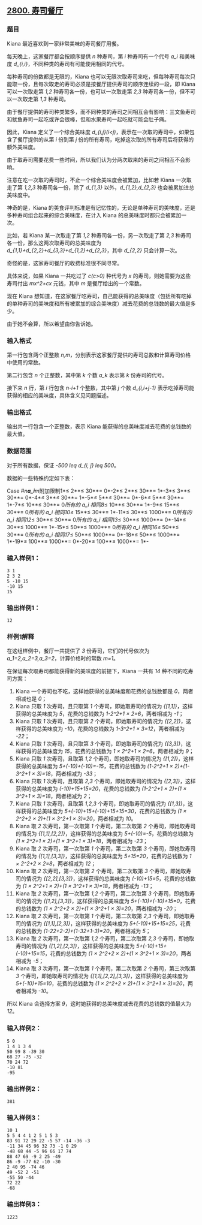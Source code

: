 ## [2800. 寿司餐厅](https://www.acwing.com/problem/content/2802/)

### 题目

Kiana 最近喜欢到一家非常美味的寿司餐厅用餐。

每天晚上，这家餐厅都会按顺序提供 *n* 种寿司，第 *i* 种寿司有一个代号 *a_i* 和美味度 *d_{i,i}*，不同种类的寿司有可能使用相同的代号。

每种寿司的份数都是无限的，Kiana 也可以无限次取寿司来吃，但每种寿司每次只能取一份，且每次取走的寿司必须是按餐厅提供寿司的顺序连续的一段，即 Kiana 可以一次取走第 *1,2* 种寿司各一份，也可以一次取走第 *2,3* 种寿司各一份，但不可以一次取走第 *1,3* 种寿司。

由于餐厅提供的寿司种类繁多，而不同种类的寿司之间相互会有影响：三文鱼寿司和鱿鱼寿司一起吃或许会很棒，但和水果寿司一起吃就可能会肚子痛。

因此，Kiana 定义了一个综合美味度 *d_{i,j}(i<j)*，表示在一次取的寿司中，如果包含了餐厅提供的从第 *i* 份到第 *j* 份的所有寿司，吃掉这次取的所有寿司后将获得的额外美味度。

由于取寿司需要花费一些时间，所以我们认为分两次取来的寿司之间相互不会影响。

注意在吃一次取的寿司时，不止一个综合美味度会被累加，比如若 Kiana 一次取走了第 *1,2,3* 种寿司各一份，除了 *d_{1,3}* 以外，*d_{1,2},d_{2,3}* 也会被累加进总美味度中。

神奇的是，Kiana 的美食评判标准是有记忆性的，无论是单种寿司的美味度，还是多种寿司组合起来的综合美味度，在计入 Kiana 的总美味度时都只会被累加一次。

比如，若 Kiana 某一次取走了第 *1,2* 种寿司各一份，另一次取走了第 *2,3* 种寿司各一份，那么这两次取寿司的总美味度为 *d_{1,1}+d_{2,2}+d_{3,3}+d_{1,2}+d_{2,3}*，其中 *d_{2,2}* 只会计算一次。

奇怪的是，这家寿司餐厅的收费标准很不同寻常。

具体来说，如果 Kiana 一共吃过了 *c(c>0)* 种代号为 *x* 的寿司，则她需要为这些寿司付出 *mx^2+cx* 元钱，其中 *m* 是餐厅给出的一个常数。

现在 Kiana 想知道，在这家餐厅吃寿司，自己能获得的总美味度（包括所有吃掉的单种寿司的美味度和所有被累加的综合美味度）减去花费的总钱数的最大值是多少。

由于她不会算，所以希望由你告诉她。

### 输入格式

第一行包含两个正整数 *n,m*，分别表示这家餐厅提供的寿司总数和计算寿司价格中使用的常数。

第二行包含 *n* 个正整数，其中第 *k* 个数 *a_k* 表示第 *k* 份寿司的代号。

接下来 *n* 行，第 *i* 行包含 *n-i+1* 个整数，其中第 *j* 个数 *d_{i,i+j-1}* 表示吃掉寿司能获得的相应的美味度，具体含义见问题描述。

### 输出格式

输出共一行包含一个正整数，表示 Kiana 能获得的总美味度减去花费的总钱数的最大值。

### 数据范围

对于所有数据，保证 *-500 leq d_{i, j} leq 500*。

数据的一些特殊约定如下表：

Case #*n**a_i**m*附加限制1*≤ 2**≤ 30**= 0*-2*≤ 2**≤ 30**= 1*-3*≤ 3**≤ 30**= 0*-4*≤ 3**≤ 30**= 1*-5*≤ 5**≤ 30**= 0*-6*≤ 5**≤ 30**= 1*-7*≤ 10**≤ 30**= 0*所有的 *a_i* 相同8*≤ 10**≤ 30**= 1*-9*≤ 15**≤ 30**= 0*所有的 *a_i* 相同10*≤ 15**≤ 30**= 1*-11*≤ 30**≤ 1000**= 0*所有的 *a_i* 相同12*≤ 30**≤ 30**= 0*所有的 *a_i* 相同13*≤ 30**≤ 1000**= 0*-14*≤ 30**≤ 1000**= 1*-15*≤ 50**≤ 1000**= 0*所有的 *a_i* 相同16*≤ 50**≤ 30**= 0*所有的 *a_i* 相同17*≤ 50**≤ 1000**= 0*-18*≤ 50**≤ 1000**= 1*-19*≤ 100**≤ 1000**= 0*-20*≤ 100**≤ 1000**= 1*-

### 输入样例1：

```
3 1
2 3 2
5 -10 15
-10 15
15
```

### 输出样例1：

```
12
```

### 样例1解释

在这组样例中，餐厅一共提供了 *3* 份寿司，它们的代号依次为 *a_1=2,a_2=3,a_3=2*，计算价格时的常数 *m=1*。

在保证每次取寿司都能获得新的美味度的前提下，Kiana 一共有 *14* 种不同的吃寿司方案：

1. Kiana 一个寿司也不吃，这样她获得的总美味度和花费的总钱数都是 *0*，两者相减也是 *0*；
2. Kiana 只取 *1* 次寿司，且只取第 *1* 个寿司，即她取寿司的情况为 *{[1,1]}*，这样获得的总美味度为 *5*，花费的总钱数为 *1-2^2+1 × 2=6*，两者相减为 *-1*；
3. Kiana 只取 *1* 次寿司，且只取第 *2* 个寿司，即她取寿司的情况为 *{[2,2]}*，这样获得的总美味度为 *-10*，花费的总钱数为 *1-3^2+1 × 3=12*，两者相减为 *-22*；
4. Kiana 只取 *1* 次寿司，且只取第 *3* 个寿司，即她取寿司的情况为 *{[3,3]}*，这样获得的总美味度为 *15*，花费的总钱数为 *1 × 2^2+1 × 2=6*，两者相减为 *9*；
5. Kiana 只取 *1* 次寿司，且取第 *1,2* 个寿司，即她取寿司的情况为 *{[1,2]}*，这样获得的总美味度为 *5+(-10)+(-10)=-15*，花费的总钱数为 *(1-2^2+1 × 2)+(1-3^2+1 × 3)=18*，两者相减为 *-33*；
6. Kiana 只取 *1* 次寿司，且取第 *2,3* 个寿司，即她取寿司的情况为 *{[2,3]}*，这样获得的总美味度为 *(-10)+15+15=20*，花费的总钱数为 *(1-2^2+1 × 2)+(1 × 3^2+1 × 3)=18*，两者相减为 *2*；
7. Kiana 只取 *1* 次寿司，且取第 *1,2,3* 个寿司，即她取寿司的情况为 *{[1,3]}*，这样获得的总美味度为 *5+(-10)+15+(-10)+15+15=30*，花费的总钱数为 *(1 × 2^2+2 × 2)+(1 × 3^2+1 × 3)=20*，两者相减为 *10*。
8. Kiana 取 *2* 次寿司，第一次取第 *1* 个寿司，第二次取第 *2* 个寿司，即她取寿司的情况为 *{[1,1],[2,2]}*，这样获得的总美味度为 *5+(-10)=-5*，花费的总钱数为 *(1 × 2^2+1 × 2)+(1 × 3^2+1 × 3)=18*，两者相减为 *-23*；
9. Kiana 取 *2* 次寿司，第一次取第 *1* 个寿司，第二次取第 *3* 个寿司，即她取寿司的情况为 *{[1,1],[3,3]}*，这样获得的总美味度为 *5+15=20*，花费的总钱数为 *1 × 2^2+2 × 2=8*，两者相减为 *12*；
10. Kiana 取 *2* 次寿司，第一次取第 *2* 个寿司，第二次取第 *3* 个寿司，即她取寿司的情况为 *{[2,2],[3,3]}*，这样获得的总美味度为 *(-10)+15=5*，花费的总钱数为 *(1 × 2^2+1 × 2)+(1 × 3^2+1 × 3)=18*，两者相减为 *-13*；
11. Kiana 取 *2* 次寿司，第一次取第 *1,2* 个寿司，第二次取第 *3* 个寿司，即她取寿司的情况为 *{[1,2],[3,3]}*，这样获得的总美味度为 *5+(-10)+(-10)+15=0*，花费的总钱数为 *(1 × 2^2+2 × 2)+(1 × 3^2+1 × 3)=20*，两者相减为 *-20*；
12. Kiana 取 *2* 次寿司，第一次取第 *1* 个寿司，第二次取第 *2,3* 个寿司，即她取寿司的情况为 *{[1,1],[2,3]}*，这样获得的总美味度为 *5+(-10)+15+15=25*，花费的总钱数为 *(1-22+2-2)+(1-32+1-3)=20*，两者相减为 *5*；
13. Kiana 取 *2* 次寿司，第一次取第 *1,2* 个寿司，第二次取第 *2,3* 个寿司，即她取寿司的情况为 *{[1,2],[2,3]}*，这样获得的总美味度为 *5+(-10)+15+(-10)+15=15*，花费的总钱数为 *(1 × 2^2+2 × 2)+(1 × 3^2+1 × 3)=20*，两者相减为 *-5*；
14. Kiana 取 *3* 次寿司，第一次取第 *1* 个寿司，第二次取第 *2* 个寿司，第三次取第 *3* 个寿司，即她取寿司的情况为 *{[1,1],[2,2],[3,3]}*，这样获得的总美味度为 *5+(-10)+15=10*，花费的总钱数为 *(1 × 2^2+2 × 2)+(1 × 3^2+1 × 3)=20*，两者相减为 *-10*。

所以 Kiana 会选择方案 *9*，这时她获得的总美味度减去花费的总钱数的值最大为 *12*。

### 输入样例2：

```
5 0
1 4 1 3 4
50 99 8 -39 30
68 27 -75 -32
70 24 72
-10 81
-95
```

### 输出样例2：

```
381
```

### 输入样例3：

```
10 1
5 5 4 4 1 2 5 1 5 3
83 91 72 29 22 -5 57 -14 -36 -3
-11 34 45 96 32 73 -1 0 29
-48 68 44 -5 96 66 17 74
88 47 69 -9 2 25 -49
86 -9 -77 62 -10 -30
2 40 95 -74 46
49 -52 2 -51
-55 50 -44
72 22
-68
```

### 输出样例3：

```
1223
```
